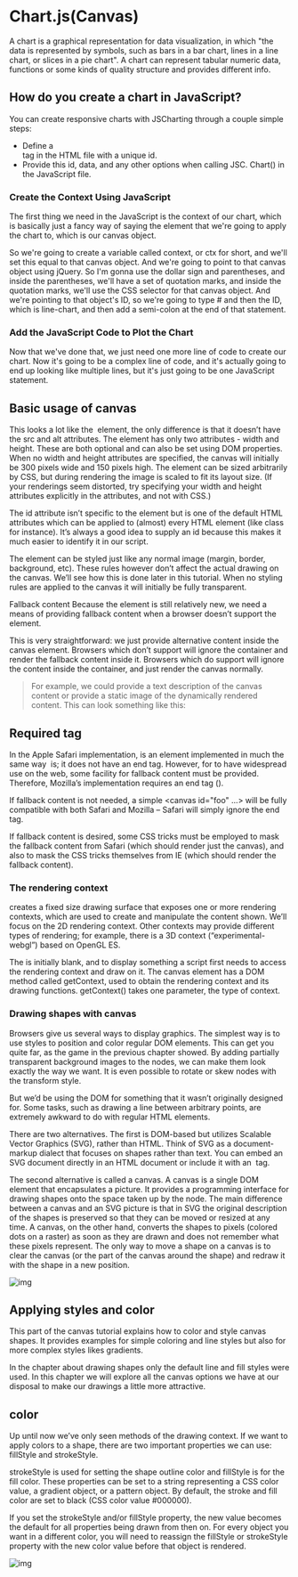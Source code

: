 # Chart.js(Canvas)

A chart is a graphical representation for data visualization, in which "the data is represented by symbols, such as bars in a bar chart, lines in a line chart, or slices in a pie chart". A chart can represent tabular numeric data, functions or some kinds of quality structure and provides different info.

## How do you create a chart in JavaScript?

You can create responsive charts with JSCharting through a couple simple steps:

- Define a <div> tag in the HTML file with a unique id.
- Provide this id, data, and any other options when calling JSC. Chart() in the JavaScript file.

### Create the Context Using JavaScript

  The first thing we need in the JavaScript is the context of our chart, which is basically just a fancy way of saying the element that we're going to apply the chart to, which is our canvas object.

So we're going to create a variable called context, or ctx for short, and we'll set this equal to that canvas object. And we're going to point to that canvas object using jQuery. So I'm gonna use the dollar sign and parentheses, and inside the parentheses, we'll have a set of quotation marks, and inside the quotation marks, we'll use the CSS selector for that canvas object. And we're pointing to that object's ID, so we're going to type # and then the ID, which is line-chart, and then add a semi-colon at the end of that statement.

### Add the JavaScript Code to Plot the Chart

Now that we've done that, we just need one more line of code to create our chart. Now it's going to be a complex line of code, and it's actually going to end up looking like multiple lines, but it's just going to be one JavaScript statement.

## Basic usage of canvas

This looks a lot like the <img> element, the only difference is that it doesn’t have the src and alt attributes. The <canvas> element has only two attributes - width and height. These are both optional and can also be set using DOM properties. When no width and height attributes are specified, the canvas will initially be 300 pixels wide and 150 pixels high. The element can be sized arbitrarily by CSS, but during rendering the image is scaled to fit its layout size. (If your renderings seem distorted, try specifying your width and height attributes explicitly in the <canvas> attributes, and not with CSS.)

The id attribute isn’t specific to the <canvas> element but is one of the default HTML attributes which can be applied to (almost) every HTML element (like class for instance). It’s always a good idea to supply an id because this makes it much easier to identify it in our script.

The <canvas> element can be styled just like any normal image (margin, border, background, etc). These rules however don’t affect the actual drawing on the canvas. We’ll see how this is done later in this tutorial. When no styling rules are applied to the canvas it will initially be fully transparent.

Fallback content
Because the <canvas> element is still relatively new, we need a means of providing fallback content when a browser doesn’t support the element.

This is very straightforward: we just provide alternative content inside the canvas element. Browsers which don’t support <canvas> will ignore the container and render the fallback content inside it. Browsers which do support <canvas> will ignore the content inside the container, and just render the canvas normally.

> For example, we could provide a text description of the canvas content or provide a static image of the dynamically rendered content. This can look something like this:

## Required *</canvas>* tag

In the Apple Safari implementation, <canvas> is an element implemented in much the same way <img> is; it does not have an end tag. However, for <canvas> to have widespread use on the web, some facility for fallback content must be provided. Therefore, Mozilla’s implementation requires an end tag (</canvas>).

If fallback content is not needed, a simple <canvas id="foo" ...></canvas> will be fully compatible with both Safari and Mozilla – Safari will simply ignore the end tag.

If fallback content is desired, some CSS tricks must be employed to mask the fallback content from Safari (which should render just the canvas), and also to mask the CSS tricks themselves from IE (which should render the fallback content).

### The rendering context

<canvas> creates a fixed size drawing surface that exposes one or more rendering contexts, which are used to create and manipulate the content shown. We’ll focus on the 2D rendering context. Other contexts may provide different types of rendering; for example, there is a 3D context (“experimental-webgl”) based on OpenGL ES.

The <canvas> is initially blank, and to display something a script first needs to access the rendering context and draw on it. The canvas element has a DOM method called getContext, used to obtain the rendering context and its drawing functions. getContext() takes one parameter, the type of context.

### Drawing shapes with canvas

Browsers give us several ways to display graphics. The simplest way is to use styles to position and color regular DOM elements. This can get you quite far, as the game in the previous chapter showed. By adding partially transparent background images to the nodes, we can make them look exactly the way we want. It is even possible to rotate or skew nodes with the transform style.

But we’d be using the DOM for something that it wasn’t originally designed for. Some tasks, such as drawing a line between arbitrary points, are extremely awkward to do with regular HTML elements.

There are two alternatives. The first is DOM-based but utilizes Scalable Vector Graphics (SVG), rather than HTML. Think of SVG as a document-markup dialect that focuses on shapes rather than text. You can embed an SVG document directly in an HTML document or include it with an <img> tag.

The second alternative is called a canvas. A canvas is a single DOM element that encapsulates a picture. It provides a programming interface for drawing shapes onto the space taken up by the node. The main difference between a canvas and an SVG picture is that in SVG the original description of the shapes is preserved so that they can be moved or resized at any time. A canvas, on the other hand, converts the shapes to pixels (colored dots on a raster) as soon as they are drawn and does not remember what these pixels represent. The only way to move a shape on a canvas is to clear the canvas (or the part of the canvas around the shape) and redraw it with the shape in a new position.

![img](https://cdn-images-1.medium.com/max/490/1*TZQZ6ComlrvPZPHz0cjDbQ.png)

## Applying styles and color

This part of the canvas tutorial explains how to color and style canvas shapes. It provides examples for simple coloring and line styles but also for more complex styles likes gradients.

In the chapter about drawing shapes only the default line and fill styles were used. In this chapter we will explore all the canvas options we have at our disposal to make our drawings a little more attractive.

## color

Up until now we’ve only seen methods of the drawing context. If we want to apply colors to a shape, there are two important properties we can use: fillStyle and strokeStyle.

strokeStyle is used for setting the shape outline color and fillStyle is for the fill color. These properties can be set to a string representing a CSS color value, a gradient object, or a pattern object. By default, the stroke and fill color are set to black (CSS color value #000000).

If you set the strokeStyle and/or fillStyle property, the new value becomes the default for all properties being drawn from then on. For every object you want in a different color, you will need to reassign the fillStyle or strokeStyle property with the new color value before that object is rendered.

![img](https://sprdblog-res.cloudinary.com/image/upload/v1555486825/BP_CanvaColors_teaser_fpyggy.jpg)
